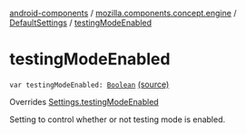 [android-components](../../index.md) / [mozilla.components.concept.engine](../index.md) / [DefaultSettings](index.md) / [testingModeEnabled](./testing-mode-enabled.md)

# testingModeEnabled

`var testingModeEnabled: `[`Boolean`](https://kotlinlang.org/api/latest/jvm/stdlib/kotlin/-boolean/index.html) [(source)](https://github.com/mozilla-mobile/android-components/blob/master/components/concept/engine/src/main/java/mozilla/components/concept/engine/Settings.kt#L172)

Overrides [Settings.testingModeEnabled](../-settings/testing-mode-enabled.md)

Setting to control whether or not testing mode is enabled.

